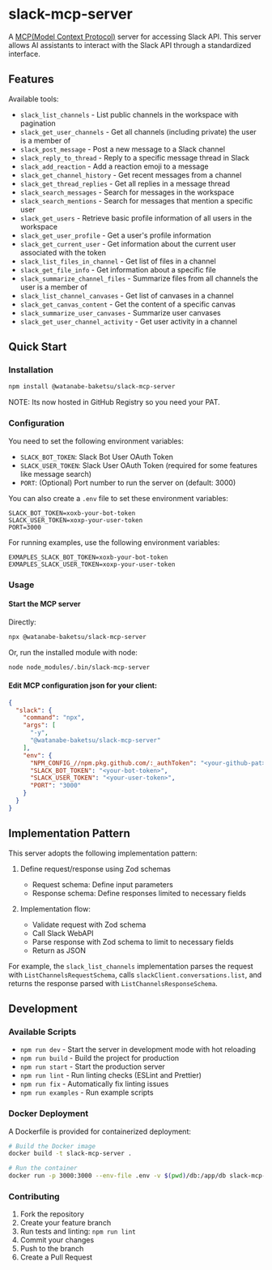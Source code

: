 # slack-mcp-server

A [MCP(Model Context Protocol)](https://www.anthropic.com/news/model-context-protocol) server for accessing Slack API. This server allows AI assistants to interact with the Slack API through a standardized interface.

## Features

Available tools:

- `slack_list_channels` - List public channels in the workspace with pagination
- `slack_get_user_channels` - Get all channels (including private) the user is a member of
- `slack_post_message` - Post a new message to a Slack channel
- `slack_reply_to_thread` - Reply to a specific message thread in Slack
- `slack_add_reaction` - Add a reaction emoji to a message
- `slack_get_channel_history` - Get recent messages from a channel
- `slack_get_thread_replies` - Get all replies in a message thread
- `slack_search_messages` - Search for messages in the workspace
- `slack_search_mentions` - Search for messages that mention a specific user
- `slack_get_users` - Retrieve basic profile information of all users in the workspace
- `slack_get_user_profile` - Get a user's profile information
- `slack_get_current_user` - Get information about the current user associated with the token
- `slack_list_files_in_channel` - Get list of files in a channel
- `slack_get_file_info` - Get information about a specific file
- `slack_summarize_channel_files` - Summarize files from all channels the user is a member of
- `slack_list_channel_canvases` - Get list of canvases in a channel
- `slack_get_canvas_content` - Get the content of a specific canvas
- `slack_summarize_user_canvases` - Summarize user canvases
- `slack_get_user_channel_activity` - Get user activity in a channel

## Quick Start

### Installation

```bash
npm install @watanabe-baketsu/slack-mcp-server
```

NOTE: Its now hosted in GitHub Registry so you need your PAT.

### Configuration

You need to set the following environment variables:

- `SLACK_BOT_TOKEN`: Slack Bot User OAuth Token
- `SLACK_USER_TOKEN`: Slack User OAuth Token (required for some features like message search)
- `PORT`: (Optional) Port number to run the server on (default: 3000)

You can also create a `.env` file to set these environment variables:

```
SLACK_BOT_TOKEN=xoxb-your-bot-token
SLACK_USER_TOKEN=xoxp-your-user-token
PORT=3000
```

For running examples, use the following environment variables:

```
EXMAPLES_SLACK_BOT_TOKEN=xoxb-your-bot-token
EXMAPLES_SLACK_USER_TOKEN=xoxp-your-user-token
```

### Usage

#### Start the MCP server

Directly:
```bash
npx @watanabe-baketsu/slack-mcp-server
```

Or, run the installed module with node:
```bash
node node_modules/.bin/slack-mcp-server
```

#### Edit MCP configuration json for your client:

```json
{
  "slack": {
    "command": "npx",
    "args": [
      "-y",
      "@watanabe-baketsu/slack-mcp-server"
    ],
    "env": {
      "NPM_CONFIG_//npm.pkg.github.com/:_authToken": "<your-github-pat>",
      "SLACK_BOT_TOKEN": "<your-bot-token>",
      "SLACK_USER_TOKEN": "<your-user-token>",
      "PORT": "3000"
    }
  }
}
```

## Implementation Pattern

This server adopts the following implementation pattern:

1. Define request/response using Zod schemas
   - Request schema: Define input parameters
   - Response schema: Define responses limited to necessary fields

2. Implementation flow:
   - Validate request with Zod schema
   - Call Slack WebAPI
   - Parse response with Zod schema to limit to necessary fields
   - Return as JSON

For example, the `slack_list_channels` implementation parses the request with `ListChannelsRequestSchema`, calls `slackClient.conversations.list`, and returns the response parsed with `ListChannelsResponseSchema`.

## Development

### Available Scripts

- `npm run dev` - Start the server in development mode with hot reloading
- `npm run build` - Build the project for production
- `npm run start` - Start the production server
- `npm run lint` - Run linting checks (ESLint and Prettier)
- `npm run fix` - Automatically fix linting issues
- `npm run examples` - Run example scripts

### Docker Deployment

A Dockerfile is provided for containerized deployment:

```bash
# Build the Docker image
docker build -t slack-mcp-server .

# Run the container
docker run -p 3000:3000 --env-file .env -v $(pwd)/db:/app/db slack-mcp-server
```

### Contributing

1. Fork the repository
2. Create your feature branch
3. Run tests and linting: `npm run lint`
4. Commit your changes
5. Push to the branch
6. Create a Pull Request
